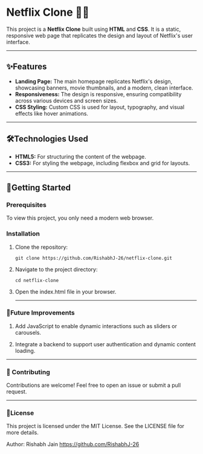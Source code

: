 # Netflix Clone 🎥🍿

This project is a **Netflix Clone** built using **HTML** and **CSS**. It is a static, responsive web page that replicates the design and layout of Netflix's user interface.

---

## ✨Features

- **Landing Page:** The main homepage replicates Netflix's design, showcasing banners, movie thumbnails, and a modern, clean interface.
- **Responsiveness:** The design is responsive, ensuring compatibility across various devices and screen sizes.
- **CSS Styling:** Custom CSS is used for layout, typography, and visual effects like hover animations.

---

## 🛠️Technologies Used

- **HTML5:** For structuring the content of the webpage.
- **CSS3:** For styling the webpage, including flexbox and grid for layouts.

---

## 🚀Getting Started

### Prerequisites

To view this project, you only need a modern web browser.

### Installation

1. Clone the repository:
   ```
   git clone https://github.com/RishabhJ-26/netflix-clone.git
   
   ```
2. Navigate to the project directory:
   ```
   cd netflix-clone
   
   ```
3. Open the index.html file in your browser.

   ---

### 🚧Future Improvements

1. Add JavaScript to enable dynamic interactions such as sliders or carousels.

2. Integrate a backend to support user authentication and dynamic content loading.

---
   
### 🤝 Contributing
Contributions are welcome! Feel free to open an issue or submit a pull request.

---

### 📝License
This project is licensed under the MIT License. See the LICENSE file for more details.

Author: Rishabh Jain
https://github.com/RishabhJ-26
